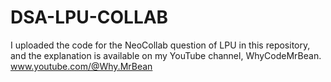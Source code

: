 # DSA-LPU-COLLAB
I uploaded the code for the NeoCollab question of LPU in this repository, and the explanation is available on my YouTube channel, WhyCodeMrBean.
www.youtube.com/@Why.MrBean
